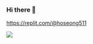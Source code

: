 ### Hi there 👋

https://replit.com/@hoseong511

<a href="javascript.void(0)" target="_blank"><img src="https://img.shields.io/badge/Python-#3776AB?style=flat-square&logo=Python&logoColor=white"/></a>

<!--
**hoseong511/hoseong511** is a ✨ _special_ ✨ repository because its `README.md` (this file) appears on your GitHub profile.

Here are some ideas to get you started:

- 🔭 I’m currently working on ...
- 🌱 I’m currently learning ...
- 👯 I’m looking to collaborate on ...
- 🤔 I’m looking for help with ...
- 💬 Ask me about ...
- 📫 How to reach me: ...
- 😄 Pronouns: ...
- ⚡ Fun fact: ...
-->

